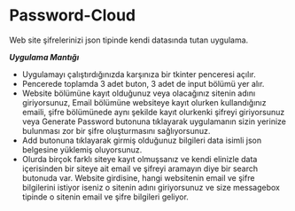 # Password-Cloud
Web site şifrelerinizi json tipinde kendi datasında tutan uygulama.


***Uygulama Mantığı***
- Uygulamayı çalıştırdığınızda karşınıza bir tkinter penceresi açılır.
- Pencerede toplamda 3 adet buton, 3 adet de input bölümü yer alır.
- Website bölümüne kayıt olduğunuz veya olacağınız sitenin adını giriyorsunuz, Email bölümüne websiteye kayıt olurken kullandığınız emaili, şifre bölümünede aynı şekilde kayıt olurkenki şifreyi giriyorsunuz veya Generate Password butonuna tıklayarak uygulamanın sizin yerinize bulunması zor bir şifre oluşturmasını sağlıyorsunuz.
- Add butonuna tıklayarak girmiş olduğunuz bilgileri data isimli json belgesine yüklemiş oluyorsunuz.
- Olurda birçok farklı siteye kayıt olmuşsanız ve kendi elinizle data içerisinden bir siteye ait email ve şifreyi aramayın diye bir search butonuda var. Website girdisine, hangi websitenin email ve şifre bilgilerini istiyor iseniz o sitenin adını giriyorsunuz ve size messagebox tipinde o sitenin email ve şifre bilgileri geliyor.
